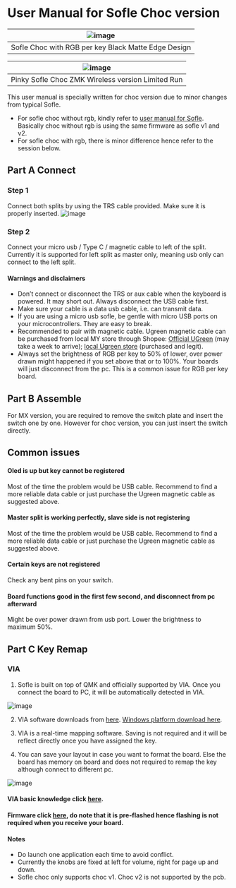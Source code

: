 # User Manual for Sofle Choc version

|![image](https://user-images.githubusercontent.com/79617315/151686143-a4a06e3f-44ec-421c-bcf1-bf22fa05fb73.png)|
|:--:|
|Sofle Choc with RGB per key Black Matte Edge Design|

|![image](https://user-images.githubusercontent.com/79617315/151686145-17df9e7e-0006-426c-9091-2e212c9b033d.png)|
|:--:|
|Pinky Sofle Choc ZMK Wireless version Limited Run|


This user manual is specially written for choc version due to minor changes from typical Sofle. 
- For sofle choc without rgb, kindly refer to [user manual for Sofle](https://github.com/superxc3/xcmkb/blob/main/list%20of%20items/list%20of%20keyboards/60percent/sofle/user%20manual.md#user-manual-for-sofle). Basically choc without rgb is using the same firmware as sofle v1 and v2. 
- For sofle choc with rgb, there is minor difference hence refer to the session below. 

## Part A Connect 

### Step 1 
Connect both splits by using the TRS cable provided. Make sure it is properly inserted. 
![image](https://user-images.githubusercontent.com/79617315/150457931-cd488d1e-3cb7-4ce3-a2a7-16cdad78e0e2.png)

### Step 2 
Connect your micro usb / Type C / magnetic cable to left of the split. Currently it is supported for left split as master only, meaning usb only can connect to the left split. 


#### Warnings and disclaimers
- Don’t connect or disconnect the TRS or aux cable when the keyboard is powered. It may short out. Always disconnect the USB cable first.
- Make sure your cable is a data usb cable, i.e. can transmit data. 
- If you are using a micro usb sofle, be gentle with micro USB ports on your microcontrollers. They are easy to break. 
- Recommended to pair with magnetic cable. Ugreen magnetic cable can be purchased from local MY store through Shopee: [Official UGreen](https://shopee.com.my/UGREEN-3A-Magnetic-Micro-USB-Cable-(100cm)-i.64923440.1619064012?sp_atk=90a0daf5-02a6-424b-93f6-f23fec3c7efe) (may take a week to arrive); [local Ugreen store](https://shopee.com.my/%F0%9F%87%B2%F0%9F%87%BE-UGREEN-Magnetic-Micro-USB-Cable-Fast-Charging-1-Meter-Nylon-Braided-Data-Magnet-USB-Cable-%F0%9F%87%B2%F0%9F%87%BE-i.24857778.9586773643?sp_atk=d176ec5a-5417-4007-ab65-a17f9fa2b2ad) (purchased and legit).
- Always set the brightness of RGB per key to 50% of lower, over power drawn might happened if you set above that or to 100%. Your boards will just disconnect from the pc. This is a common issue for RGB per key board.


## Part B Assemble 
For MX version, you are required to remove the switch plate and insert the switch one by one. However for choc version, you can just insert the switch directly. 


## Common issues
#### Oled is up but key cannot be registered
Most of the time the problem would be USB cable. Recommend to find a more reliable data cable or just purchase the Ugreen magnetic cable as suggested above. 

#### Master split is working perfectly, slave side is not registering
Most of the time the problem would be USB cable. Recommend to find a more reliable data cable or just purchase the Ugreen magnetic cable as suggested above. 

#### Certain keys are not registered
Check any bent pins on your switch. 

#### Board functions good in the first few second, and disconnect from pc afterward
Might be over power drawn from usb port. Lower the brightness to maximum 50%. 


## Part C Key Remap
### VIA
1. Sofle is built on top of QMK and officially supported by VIA. Once you connect the board to PC, it will be automatically detected in VIA. 

![image](https://user-images.githubusercontent.com/79617315/150453274-56f37c4d-e0c8-416a-886d-4fadf961090b.png)

2. VIA software downloads from [here](https://github.com/the-via/releases/releases/tag/v1.3.1).
[Windows platform download here](https://github.com/the-via/releases/releases/download/v1.3.1/via-1.3.1-win.exe). 

4. VIA is a real-time mapping software. Saving is not required and it will be reflect directly once you have assigned the key.

5. You can save your layout in case you want to format the board. Else the board has memory on board and does not required to remap the key although connect to different pc. 

![image](https://user-images.githubusercontent.com/79617315/150453954-8d949cf6-fcf2-4673-8b22-b27a6101c779.png)


#### VIA basic knowledge click [here](https://github.com/superxc3/xcmkb/blob/main/list%20of%20guide/via-guide.md).
#### Firmware click [here](https://github.com/superxc3/xcmkb/tree/main/list%20of%20items/list%20of%20keyboards/60percent/sofle/sofle%20choc/firmware), do note that it is pre-flashed hence flashing is not required when you receive your board.

#### Notes
- Do launch one application each time to avoid conflict. 
- Currently the knobs are fixed at left for volume, right for page up and down. 
- Sofle choc only supports choc v1. Choc v2 is not supported by the pcb. 



